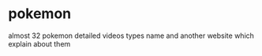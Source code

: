 # pokemon
almost 32 pokemon detailed videos types name and another website which explain about them
